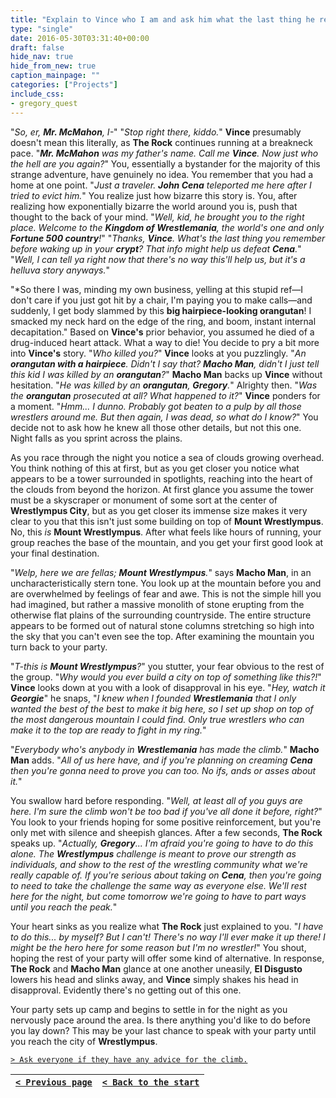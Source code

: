 ```yaml
---
title: "Explain to Vince who I am and ask him what the last thing he remembers is before waking up here, in hopes that it could help us in some way."
type: "single"
date: 2016-05-30T03:31:40+00:00
draft: false
hide_nav: true
hide_from_new: true
caption_mainpage: ""
categories: ["Projects"]
include_css:
- gregory_quest
---
```


"*So, er, **Mr. McMahon**, I-*" "*Stop right there, kiddo.*" **Vince** presumably doesn't mean this literally, as **The Rock** continues running at a breakneck pace. "***Mr. McMahon** was my father's name. Call me **Vince**. Now just who the hell are you again?*" You, essentially a bystander for the majority of this strange adventure, have genuinely no idea. You remember that you had a home at one point. "*Just a traveler. **John Cena** teleported me here after I tried to evict him.*" You realize just how bizarre this story is. You, after realizing how exponentially bizarre the world around you is, push that thought to the back of your mind. "*Well, kid, he brought you to the right place. Welcome to the **Kingdom of Wrestlemania**, the world's one and only **Fortune 500 country**!*" "*Thanks, **Vince**. What's the last thing you remember before waking up in your **crypt**? That info might help us defeat **Cena**.*" "*Well, I can tell ya right now that there's no way this'll help us, but it's a helluva story anyways.*"

"*So there I was, minding my own business, yelling at this stupid ref—I don't care if you just got hit by a chair, I'm paying you to make calls—and suddenly, I get body slammed by this **big hairpiece-looking orangutan**! I smacked my neck hard on the edge of the ring, and boom, instant internal decapitation." Based on **Vince's** prior behavior, you assumed he died of a drug-induced heart attack. What a way to die! You decide to pry a bit more into **Vince's** story. "*Who killed you?*" **Vince** looks at you puzzlingly. "*An **orangutan with a hairpiece**. Didn't I say that? **Macho Man**, didn't I just tell this kid I was killed by an **orangutan**?*" **Macho Man** backs up **Vince** without hesitation. "*He was killed by an **orangutan**, **Gregory**.*" Alrighty then. "*Was the **orangutan** prosecuted at all? What happened to it?*" **Vince** ponders for a moment. "*Hmm... I dunno. Probably got beaten to a pulp by all those wrestlers around me. But then again, I was dead, so what do I know?*" You decide not to ask how he knew all those other details, but not this one. Night falls as you sprint across the plains.

As you race through the night you notice a sea of clouds growing overhead. You think nothing of this at first, but as you get closer you notice what appears to be a tower surrounded in spotlights, reaching into the heart of the clouds from beyond the horizon. At first glance you assume the tower must be a skyscraper or monument of some sort at the center of **Wrestlympus City**, but as you get closer its immense size makes it very clear to you that this isn't just some building on top of **Mount Wrestlympus**. No, this *is* **Mount Wrestlympus**. After what feels like hours of running, your group reaches the base of the mountain, and you get your first good look at your final destination.

"*Welp, here we are fellas; **Mount Wrestlympus**.*" says **Macho Man**, in an uncharacteristically stern tone. You look up at the mountain before you and are overwhelmed by feelings of fear and awe. This is not the simple hill you had imagined, but rather a massive monolith of stone erupting from the otherwise flat plains of the surrounding countryside. The entire structure appears to be formed out of natural stone columns stretching so high into the sky that you can't even see the top. After examining the mountain you turn back to your party.

"*T-this is **Mount Wrestlympus**?*" you stutter, your fear obvious to the rest of the group. "*Why would you ever build a city on top of something like this?!*" **Vince** looks down at you with a look of disapproval in his eye. "*Hey, watch it **Georgie***" he snaps, "*I knew when I founded **Wrestlemania** that I only wanted the best of the best to make it big here, so I set up shop on top of the most dangerous mountain I could find. Only true wrestlers who can make it to the top are ready to fight in my ring.*"

"*Everybody who's anybody in **Wrestlemania** has made the climb.*" **Macho Man** adds. "*All of us here have, and if you're planning on creaming **Cena** then you're gonna need to prove you can too. No ifs, ands or asses about it.*"

You swallow hard before responding. "*Well, at least all of you guys are here. I'm sure the climb won't be too bad if you've all done it before, right?*" You look to your friends hoping for some positive reinforcement, but you're only met with silence and sheepish glances. After a few seconds, **The Rock** speaks up. "*Actually, **Gregory**... I'm afraid you're going to have to do this alone. The **Wrestlympus** challenge is meant to prove our strength as individuals, and show to the rest of the wrestling community what we're really capable of. If you're serious about taking on **Cena**, then you're going to need to take the challenge the same way as everyone else. We'll rest here for the night, but come tomorrow we're going to have to part ways until you reach the peak.*"

Your heart sinks as you realize what **The Rock** just explained to you. "*I have to do this... by myself? But I can't! There's no way I'll ever make it up there! I might be the hero here for some reason but I'm no wrestler!*" You shout, hoping the rest of your party will offer some kind of alternative. In response, **The Rock** and **Macho Man** glance at one another uneasily, **El Disgusto** lowers his head and slinks away, and **Vince** simply shakes his head in disapproval. Evidently there's no getting out of this one.

Your party sets up camp and begins to settle in for the night as you nervously pace around the area. Is there anything you'd like to do before you lay down? This may be your last chance to speak with your party until you reach the city of **Wrestlympus**.

[``> Ask everyone if they have any advice for the climb.``](../29)

|[``< Previous page``](../27)|[``< Back to the start``](../)|
|---|---|